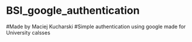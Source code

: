 # BSI_google_authentication
#Made by Maciej Kucharski
#Simple authentication using google made for University calsses
